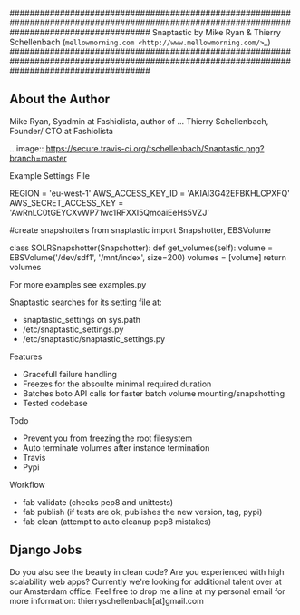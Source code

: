 ############################################################################################################################################
Snaptastic by Mike Ryan & Thierry Schellenbach (`mellowmorning.com <http://www.mellowmorning.com/>`_)
############################################################################################################################################

About the Author
----------------

Mike Ryan, Syadmin at Fashiolista, author of ...
Thierry Schellenbach, Founder/ CTO at Fashiolista

.. image:: https://secure.travis-ci.org/tschellenbach/Snaptastic.png?branch=master

Example Settings File

REGION = 'eu-west-1'
AWS_ACCESS_KEY_ID = 'AKIAI3G42EFBKHLCPXFQ'
AWS_SECRET_ACCESS_KEY = 'AwRnLC0tGEYCXvWP71wc1RFXXI5QmoaiEeHs5VZJ'

#create snapshotters
from snaptastic import Snapshotter, EBSVolume

class SOLRSnapshotter(Snapshotter):
    def get_volumes(self):
        volume = EBSVolume('/dev/sdf1', '/mnt/index', size=200)
        volumes = [volume]
        return volumes

For more examples see examples.py

Snaptastic searches for its setting file at:
* snaptastic_settings on sys.path
* /etc/snaptastic_settings.py
* /etc/snaptastic/snaptastic_settings.py


Features

* Gracefull failure handling
* Freezes for the absoulte minimal required duration
* Batches boto API calls for faster batch volume mounting/snapshotting
* Tested codebase


Todo

* Prevent you from freezing the root filesystem
* Auto terminate volumes after instance termination
* Travis
* Pypi


Workflow

* fab validate (checks pep8 and unittests)
* fab publish (if tests are ok, publishes the new version, tag, pypi)
* fab clean (attempt to auto cleanup pep8 mistakes)

Django Jobs
-----------
Do you also see the beauty in clean code? Are you experienced with high scalability web apps?
Currently we're looking for additional talent over at our Amsterdam office.
Feel free to drop me a line at my personal email for more information: thierryschellenbach[at]gmail.com





